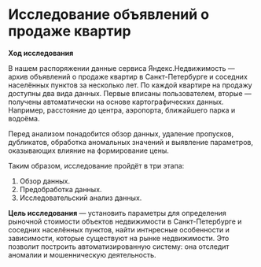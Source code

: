 # Исследование объявлений о продаже квартир

**Ход исследования**

В нашем распоряжении данные сервиса Яндекс.Недвижимость — архив объявлений о продаже квартир в Санкт-Петербурге и соседних населённых пунктов за несколько лет. По каждой квартире на продажу доступны два вида данных. Первые вписаны пользователем, вторые — получены автоматически на основе картографических данных. Например, расстояние до центра, аэропорта, ближайшего парка и водоёма.

Перед анализом понадобится обзор данных, удаление пропусков, дубликатов, обработка аномальных значений и выявление параметров, оказывающих влияние на формирование цены.

Таким образом, исследование пройдёт в три этапа:
 1. Обзор данных.
 2. Предобработка данных.
 3. Исследовательский анализ данных.
 
 **Цель исследования** — установить параметры для определения рыночной стоимости объектов недвижимости в Санкт-Петербурге и соседних населённых пунктов, найти интнресные особенности и зависимости, которые существуют на рынке недвижимости. Это позволит построить автоматизированную систему: она отследит аномалии и мошенническую деятельность. 
